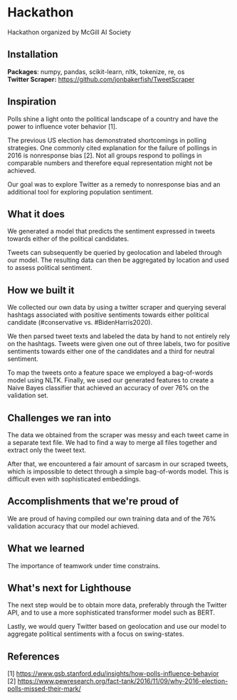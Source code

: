 # Hackathon
Hackathon organized by McGill AI Society

## Installation
**Packages**: numpy, pandas, scikit-learn, nltk, tokenize, re, os   
**Twitter Scraper:** https://github.com/jonbakerfish/TweetScraper

## Inspiration
Polls shine a light onto the political landscape of a country and have the power to influence voter behavior [1]. 

The previous US election has demonstrated shortcomings in polling strategies. One commonly cited explanation for the failure of pollings in 2016 is nonresponse bias [2]. Not all groups respond to pollings in comparable numbers and therefore equal representation might not be achieved.

Our goal was to explore Twitter as a remedy to nonresponse bias and an additional tool for exploring population sentiment.  

## What it does
We generated a model that predicts the sentiment expressed in tweets towards either of the political candidates. 

Tweets can subsequently be queried by geolocation and labeled through our model. The resulting data can then be aggregated by location and used to assess political sentiment.

## How we built it
We collected our own data by using a twitter scraper and querying several hashtags associated with positive sentiments towards either political candidate (#conservative vs. #BidenHarris2020). 

We then parsed tweet texts and labeled the data by hand to not entirely rely on the hashtags. Tweets were given one out of three labels, two for positive sentiments towards either one of the candidates and a third for neutral sentiment.

To map the tweets onto a feature space we employed a bag-of-words model using NLTK. Finally, we used our generated features to create a Naive Bayes classifier that achieved an accuracy of over 76% on the validation set.
  
## Challenges we ran into
The data we obtained from the scraper was messy and each tweet came in a separate text file. We had to find a way to merge all files together and extract only the tweet text.

After that, we encountered a fair amount of sarcasm in our scraped tweets, which is impossible to detect through a simple bag-of-words model. This is difficult even with sophisticated embeddings.

## Accomplishments that we're proud of
We are proud of having compiled our own training data and of the 76% validation accuracy that our model achieved.

## What we learned
The importance of teamwork under time constrains.

## What's next for Lighthouse
The next step would be to obtain more data, preferably through the Twitter API, and to use a more sophisticated transformer model such as BERT.

Lastly, we would query Twitter based on geolocation and use our model to aggregate political sentiments with a focus on swing-states.

## References
[1] https://www.gsb.stanford.edu/insights/how-polls-influence-behavior  
[2] https://www.pewresearch.org/fact-tank/2016/11/09/why-2016-election-polls-missed-their-mark/
